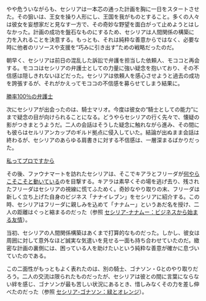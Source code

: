 <!-- title: セシリア・イマーグリーン -->
<!-- status: 生存 -->

やや危ういながらも、セシリアは一本芯の通った計画を胸に一日をスタートさせた。その狙いは、王女を操り人形にし、王国を我がものとすること。多くの人々は彼女を妄想家だと見なす一方で、その奇妙な野望を面白がって止めようとはしなかった。計画の成功を盤石なものにするため、セシリアは人間関係の構築に力を入れることを決意する。もっとも、それは純粋な善意からではなく、必要な時に他者のリソースや支援を“巧みに引き出す”ための戦略だったのだ。

朝早く、セシリアは前日の混乱した訴訟で弁護を担当した依頼人、モココと再会する。モココはセシリアの弁護士としての力量に強い疑念を抱いており、その不信感は隠しきれないほどだった。セシリアは依頼人を感心させようと過去の成功を誇張するが、それがかえってモココの不信感を募らせてしまう結果に。

[勝率100％の弁護士](#embed:https://www.youtube.com/live/iAYrdIlfVf0?t=610)

次にセシリアが出会ったのは、騎士マリオ。今度は彼女の“騎士としての能力”にまで疑念の目が向けられることになる。どうやらセシリアの行く先々で、懐疑の影がつきまとうようだ。二人の会話はそうした疑念に触れながら進み、その間にも彼らはセルリアンカップのギルド拠点に侵入していた。結論が出ぬまま会話は終わるが、セシリアのあらゆる肩書きに対する不信感は、一層深まるばかりだった。

[私ってプロですから](#embed:https://www.youtube.com/live/iAYrdIlfVf0?feature=shared&t=973)

その後、ファウナマートを訪れたセシリアは、そこでキアラとフリーダが[何やらこそこそと動いている](https://www.youtube.com/live/iAYrdIlfVf0?feature=shared&t:1728)のを目撃する。キアラは素早くその場を逃げ去り、残されたフリーダはセシリアの視線に慌てふためく。奇妙なやり取りの末、フリーダは新しく立ち上げた自身のビジネス「ナナイレブン」をセシリアに紹介する。この時、セシリアはフリーダに親しみを込めて「ナナムー」というあだ名を授け、二人の距離はぐっと縮まるのだった（参照 [セシリア-ナナムー：ビジネスから始まる友情](#edge:moom-cecilia)）。

当初、セシリアの人間関係構築はあくまで打算的なものだった。しかし、彼女は周囲に対して意外なほど誠実な気遣いを見せる一面も持ち合わせていたのだ。緻密な計画の裏側には、困っている人を助けたいという純粋な善意が確かに息づいていたのである。

この二面性がもっともよく表れたのは、別の騎士、ゴナソン・Gとのやり取りだろう。二人の交流は限られたものだったが、セシリアは彼との間に言葉にならない絆を感じ、ゴナソンが最も苦しい状況にあるとき、惜しみなくその力を差し伸べたのだった（参照 [セシリア-ゴナソン：緑とオレンジ](#edge:cecilia-gigi)）。